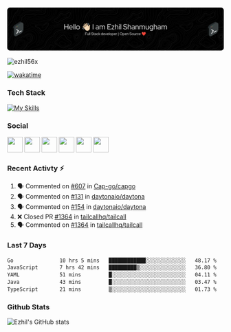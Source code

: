 ![Header](./header.png)

<p align="left"> <img src="https://komarev.com/ghpvc/?username=ezhil56x&label=Profile%20views&color=0e75b6&style=flat" alt="ezhil56x" /> </p>

[![wakatime](https://wakatime.com/badge/user/e780b5d2-6a76-4fde-a594-4ff159327ad3.svg)](https://wakatime.com/@e780b5d2-6a76-4fde-a594-4ff159327ad3)

### Tech Stack

[![My Skills](https://skillicons.dev/icons?i=c,cpp,py,java,kotlin,js,php,html,css,bootstrap,react,ts,nextjs,jquery,flask,nodejs,express,mysql,postgres,mongodb,docker,aws,firebase,vercel,cloudflare,jenkins,nginx,figma&theme=dark&perline=15)](https://skillicons.dev)

### Social

<p align="left">
	<a href="https://discord.com/users/ezhil56x" target="_blank" rel="noreferrer"
		><img
			src="https://skillicons.dev/icons?i=discord&theme=dark"
			width="36"
			height="36"
	/></a>
	<a href="https://www.github.com/ezhil56x" target="_blank" rel="noreferrer"
		><img
			src="https://skillicons.dev/icons?i=github&theme=dark"
			width="36"
			height="36"
	/></a>
	<a href="https://git.selfmade.ninja/ezhil930" target="_blank" rel="noreferrer"
		><img
			src="https://skillicons.dev/icons?i=git&theme=dark"
			width="36"
			height="36"
	/></a>
	<a href="http://www.instagram.com/ezhil56x" target="_blank" rel="noreferrer"
		><img
			src="https://skillicons.dev/icons?i=instagram&theme=dark"
			width="36"
			height="36"
	/></a>
	<a
		href="https://www.linkedin.com/in/ezhilshanmugham"
		target="_blank"
		rel="noreferrer"
		><img
			src="https://skillicons.dev/icons?i=linkedin&theme=dark"
			width="36"
			height="36"
	/></a>
	<a href="https://www.twitter.com/ezhil56x" target="_blank" rel="noreferrer"
		><img
			src="https://skillicons.dev/icons?i=twitter&theme=dark"
			width="36"
			height="36"
	/></a>
</p>


### Recent Activty ⚡

<!--START_SECTION:activity-->
1. 🗣 Commented on [#607](https://github.com/Cap-go/capgo/issues/607#issuecomment-1991748785) in [Cap-go/capgo](https://github.com/Cap-go/capgo)
2. 🗣 Commented on [#131](https://github.com/daytonaio/daytona/issues/131#issuecomment-1988689828) in [daytonaio/daytona](https://github.com/daytonaio/daytona)
3. 🗣 Commented on [#154](https://github.com/daytonaio/daytona/pull/154#issuecomment-1987948649) in [daytonaio/daytona](https://github.com/daytonaio/daytona)
4. ❌ Closed PR [#1364](https://github.com/tailcallhq/tailcall/pull/1364) in [tailcallhq/tailcall](https://github.com/tailcallhq/tailcall)
5. 🗣 Commented on [#1364](https://github.com/tailcallhq/tailcall/pull/1364#issuecomment-1987226709) in [tailcallhq/tailcall](https://github.com/tailcallhq/tailcall)

<!--END_SECTION:activity-->

### Last 7 Days

<!--START_SECTION:waka-->

```txt
Go               10 hrs 5 mins   ████████████░░░░░░░░░░░░░   48.17 %
JavaScript       7 hrs 42 mins   █████████▒░░░░░░░░░░░░░░░   36.80 %
YAML             51 mins         █░░░░░░░░░░░░░░░░░░░░░░░░   04.11 %
Java             43 mins         █░░░░░░░░░░░░░░░░░░░░░░░░   03.47 %
TypeScript       21 mins         ▒░░░░░░░░░░░░░░░░░░░░░░░░   01.73 %
```

<!--END_SECTION:waka-->

### Github Stats

![Ezhil's GitHub stats](https://github-readme-stats.vercel.app/api?username=ezhil56x&theme=dark&show_icons=true)

